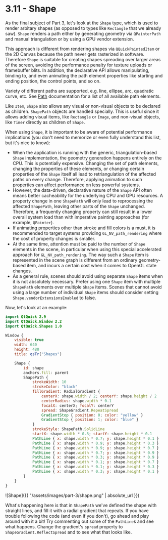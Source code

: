 # 3.11 - Shape

As the final subject of Part 3, let's look at the `Shape` type, which is used to render arbitary shapes (as opposed to types like `Rectangle` that we already saw). `Shape` renders a path either by generating geometry via `QPainterPath` and manual triangulation or by using a GPU vendor extension.

This approach is different from rendering shapes via `QQuickPaintedItem` or the 2D Canvas because the path never gets rasterized in software. Therefore `Shape` is suitable for creating shapes spreading over larger areas of the screen, avoiding the performance penalty for texture uploads or framebuffer blits. In addition, the declarative API allows manipulating, binding to, and even animating the path element properties like starting and ending position, the control points, and so on.

Variety of different paths are supported, e.g. line, ellipse, arc, quadratic curve, etc. See [Path](https://doc.qt.io/qt-5.11/qml-qtquick-path.html) documentation for a list of all available path elements. 

Like `Item`, `Shape` also allows any visual or non-visual objects to be declared as children. `ShapePath` objects are handled specially. This is useful since it allows adding visual items, like `Rectangle` or `Image`, and non-visual objects, like `Timer` directly as children of `Shape`.

When using `Shape`, it is important to be aware of potential performance implications (you don't need to memorize or even fully understand this list, but it's nice to know):

* When the application is running with the generic, triangulation-based `Shape` implementation, the geometry generation happens entirely on the CPU. This is potentially expensive. Changing the set of path elements, changing the properties of these elements, or changing certain properties of the `Shape` itself all lead to retriangulation of the affected paths on every change. Therefore, applying animation to such properties can affect performance on less powerful systems.
* However, the data-driven, declarative nature of the `Shape` API often means better cacheability for the underlying CPU and GPU resources. A property change in one `ShapePath` will only lead to reprocessing the affected `ShapePath`, leaving other parts of the `Shape` unchanged. Therefore, a frequently changing property can still result in a lower overall system load than with imperative painting approaches (for example, `QPainter`).
* If animating properties other than stroke and fill colors is a must, it is recommended to target systems providing `GL_NV_path_rendering` where the cost of property changes is smaller.
* At the same time, attention must be paid to the number of `Shape` elements in the scene, in particular when using this special accelerated approach for `GL_NV_path_rendering`. The way such a `Shape` item is represented in the scene graph is different from an ordinary geometry-based item, and incurs a certain cost when it comes to OpenGL state changes.
* As a general rule, scenes should avoid using separate `Shape` items when it is not absolutely necessary. Prefer using one `Shape` item with multiple `ShapePath` elements over multiple `Shape` items. Scenes that cannot avoid using a large number of individual `Shape` items should consider setting `Shape.vendorExtensionsEnabled` to false.

Now, let's look at an example:

```qml
import QtQuick 2.9
import QtQuick.Window 2.2
import QtQuick.Shapes 1.0

Window {
    visible: true
    width: 640
    height: 480
    title: qsTr("Shapes")

    Shape {
        id: shape
        anchors.fill: parent
        ShapePath {
            strokeWidth: 10
            strokeColor: "black"
            fillGradient: RadialGradient {
                centerX: shape.width / 2; centerY: shape.height / 2
                centerRadius: shape.width * 0.1
                focalX: centerX; focalY: centerY
                spread: ShapeGradient.RepeatSpread
                GradientStop { position: 0; color: "yellow" }
                GradientStop { position: 1; color: "blue" }
            }
            strokeStyle: ShapePath.SolidLine
            startX: shape.width * 0.3; startY: shape.height * 0.1
            PathLine { x: shape.width * 0.7; y: shape.height * 0.1 }
            PathLine { x: shape.width * 0.9; y: shape.height * 0.3 }
            PathLine { x: shape.width * 0.9; y: shape.height * 0.7 }
            PathLine { x: shape.width * 0.7; y: shape.height * 0.9 }
            PathLine { x: shape.width * 0.3; y: shape.height * 0.9 }
            PathLine { x: shape.width * 0.1; y: shape.height * 0.7 }
            PathLine { x: shape.width * 0.1; y: shape.height * 0.3 }
            PathLine { x: shape.width * 0.3; y: shape.height * 0.1 }
        }
    }
}

```

![Shape]({{ "/assets/images/part-3/shape.png" | absolute_url }})

What's happening here is that in `ShapePath` we've defined the shape with straight lines, and fill it with a radial gradient that repeats. If you have trouble following the code (and even if you don't), go ahead and play around with it a bit! Try commenting out some of the `PathLine`s and see what happens. Change the gradient's `spread` property to `ShapeGradient.ReflectSpread` and to see what that looks like.

